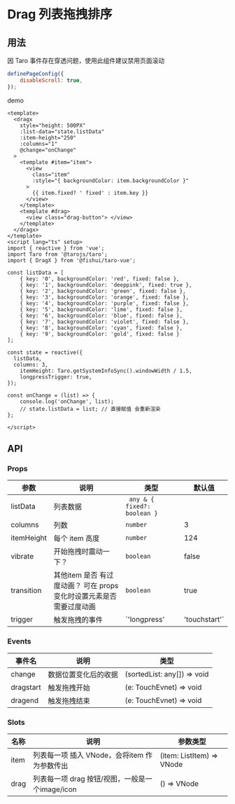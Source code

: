 # Drag 列表拖拽排序 


## 用法

因 Taro 事件存在穿透问题，使用此组件建议禁用页面滚动

```js
definePageConfig({
	disableScroll: true,
});
```

demo

```vue
<template>
  <dragx
    style="height: 500PX"
    :list-data="state.listData"
    :item-height="250"
    :columns="1"
    @change="onChange"
  >
    <template #item="item">
      <view
        class="item"
        :style="{ backgroundColor: item.backgroundColor }"
      >
        {{ item.fixed? ' fixed' : item.key }}
      </view>
    </template>
    <template #drag>
      <view class="drag-button"> </view>
    </template>
  </dragx>
</template>
<script lang="ts" setup>
import { reactive } from 'vue';
import Taro from '@tarojs/taro';
import { DragX } from '@fishui/taro-vue';

const listData = [
	{ key: '0', backgroundColor: 'red', fixed: false },
	{ key: '1', backgroundColor: 'deeppink', fixed: true },
	{ key: '2', backgroundColor: 'green', fixed: false },
	{ key: '3', backgroundColor: 'orange', fixed: false },
	{ key: '4', backgroundColor: 'purple', fixed: false },
	{ key: '5', backgroundColor: 'lime', fixed: false },
	{ key: '6', backgroundColor: 'blue', fixed: false },
	{ key: '7', backgroundColor: 'violet', fixed: false },
	{ key: '8', backgroundColor: 'cyan', fixed: false },
	{ key: '9', backgroundColor: 'gold', fixed: false }
];

const state = reactive({
  listData,
  columns: 3,
	itemHeight: Taro.getSystemInfoSync().windowWidth / 1.5,
	longpressTrigger: true,
});

const onChange = (list) => {
	console.log('onChange', list);
	// state.listData = list; // 直接赋值 会重新渲染
};

</script>
```


## API


### Props

| 参数                   | 说明                                                        | 类型           | 默认值      |
| ---------------------- | ----------------------------------------------------------- | -------------- | ----------- |
| listData                | 列表数据           | ` any & { fixed?:  boolean }`       |      |
| columns                | 列数       | `number`        |   3       |
| itemHeight                | 每个 item 高度 | `number`        | 124    |
| vibrate |  开始拖拽时震动一下？ |  `boolean`  |  false        |
| transition | 其他item 是否 有过度动画？ 可在 props 变化时设置元素是否需要过度动画 |  `boolean`  |  true        |
| trigger | 触发拖拽的事件 |  `'longpress' | 'touchstart'`  |  'longpress'      |



### Events

| 事件名           | 说明                   | 类型     |
| ---------------- | ---------------------- | ------------ |
| change            | 数据位置变化后的收据         |  (sortedList: any[]) => void  |
| dragstart        | 触发拖拽开始         |  (e: TouchEvnet) => void  |
| dragend        | 触发拖拽结束      |  (e: TouchEvnet) => void  |

### Slots

| 名称          | 说明                   | 参数类型     |
| ---------------- | ---------------------- | ------------ |
| item            | 列表每一项 插入 VNode，会将item 作为参数传出    |  (item: ListItem) => VNode  |
| drag            | 列表每一项 drag 按钮/视图，一般是一个image/icon    |  () => VNode  |

